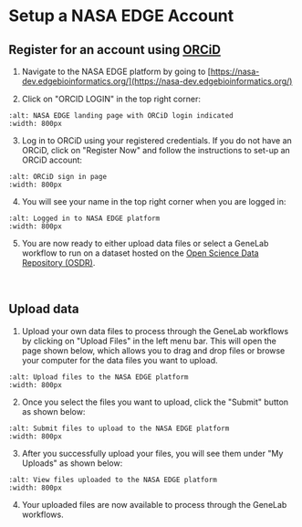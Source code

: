 # Setup a NASA EDGE Account

## Register for an account using [ORCiD](https://orcid.org/)

1. Navigate to the NASA EDGE platform by going to [https://nasa-dev.edgebioinformatics.org/](https://nasa-dev.edgebioinformatics.org/)

2. Click on "ORCID LOGIN" in the top right corner:

```{image} ../../_static/images/setup/click_orcid_login.png
:alt: NASA EDGE landing page with ORCiD login indicated
:width: 800px
```

3. Log in to ORCiD using your registered credentials. If you do not have an ORCiD, click on "Register Now" and follow the instructions to set-up an ORCiD account:

```{image} ../../_static/images/setup/orcid_sign-in.png
:alt: ORCiD sign in page
:width: 800px
```

4. You will see your name in the top right corner when you are logged in:

```{image} ../../_static/images/setup/logged_in_to_NASA_EDGE.png
:alt: Logged in to NASA EDGE platform
:width: 800px
```

5. You are now ready to either upload data files or select a GeneLab workflow to run on a dataset hosted on the [Open Science Data Repository (OSDR)](https://osdr.nasa.gov/bio/repo/). 

<br>

## Upload data

1. Upload your own data files to process through the GeneLab workflows by clicking on "Upload Files" in the left menu bar. This will open the page shown below, which allows you to drag and drop files or browse your computer for the data files you want to upload.

```{image} ../../_static/images/setup/upload_files.png
:alt: Upload files to the NASA EDGE platform
:width: 800px
```

2. Once you select the files you want to upload, click the "Submit" button as shown below:

```{image} ../../_static/images/setup/submit_files_for_upload.png          
:alt: Submit files to upload to the NASA EDGE platform
:width: 800px
```

3. After you successfully upload your files, you will see them under "My Uploads" as shown below:

```{image} ../../_static/images/setup/my_uploads.png
:alt: View files uploaded to the NASA EDGE platform
:width: 800px
```

4. Your uploaded files are now available to process through the GeneLab workflows. 

